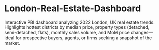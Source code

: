 # London-Real-Estate-Dashboard
Interactive PBI dashboard analyzing 2022 London, UK real estate trends. Highlights hottest districts by median price, property types (detached, semi-detached, flats), monthly sales volume, and MoM price changes—ideal for prospective buyers, agents, or firms seeking a snapshot of the market.
